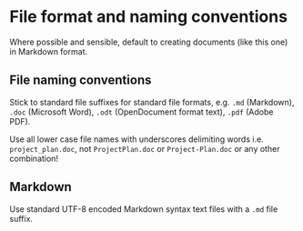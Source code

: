 File format and naming conventions
==================================

Where possible and sensible, default to creating documents (like this one) in
Markdown format.


File naming conventions
-----------------------

Stick to standard file suffixes for standard file formats, e.g. `.md`
(Markdown), `.doc` (Microsoft Word), `.odt` (OpenDocument format text), `.pdf`
(Adobe PDF).

Use all lower case file names with underscores delimiting words i.e.
`project_plan.doc`, not `ProjectPlan.doc` or `Project-Plan.doc` or any other
combination!


Markdown
--------

Use standard UTF-8 encoded Markdown syntax text files with a `.md` file
suffix.

